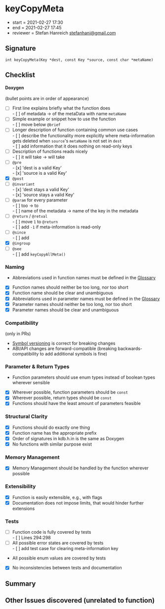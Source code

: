 # keyCopyMeta

- start = 2021-02-27 17:30
- end = 2021-02-27 17:45
- reviewer = Stefan Hanreich <stefanhani@gmail.com>

## Signature

`int keyCopyMeta(Key *dest, const Key *source, const char *metaName)`

## Checklist

#### Doxygen

(bullet points are in order of appearance)

- [ ] First line explains briefly what the function does  
       - [ ] of metadata -> of the metaData with name `metaName`
- [ ] Simple example or snippet how to use the function  
       - [ ] move below `@brief`
- [ ] Longer description of function containing common use cases  
       - [ ] describe the functionality more explicitly where meta-information
      gets deleted when `source`'s `metaName` is not set in `dest`  
       - [ ] add information that it does nothing on read-only keys
- [ ] Description of functions reads nicely  
       - [ ] it will take -> will take
- [ ] `@pre`  
       - [x] 'dest is a valid Key'  
       - [x] 'source is a valid Key'
- [x] `@post`
- [ ] `@invariant`  
       - [x] 'dest stays a valid Key'  
       - [x] 'source stays a valid Key'
- [ ] `@param` for every parameter  
       - [ ] too -> to  
       - [ ] name of the metadata -> name of the key in the metadata
- [ ] `@return` / `@retval`  
       - [ ] move `1` to `@return`  
       - [ ] add `-1` if meta-information is read-only
- [ ] `@since`  
       - [ ] add
- [x] `@ingroup`
- [ ] `@see`  
       - [ ] add `keyCopyAllMeta()`

### Naming

- Abbreviations used in function names must be defined in the
  [Glossary](/doc/help/elektra-glossary.md)
- [x] Function names should neither be too long, nor too short
- [x] Function name should be clear and unambiguous
- [x] Abbreviations used in parameter names must be defined in the
      [Glossary](/doc/help/elektra-glossary.md)
- [x] Parameter names should neither be too long, nor too short
- [x] Parameter names should be clear and unambiguous

### Compatibility

(only in PRs)

- [Symbol versioning](/doc/dev/symbol-versioning.md)
  is correct for breaking changes
- ABI/API changes are forward-compatible (breaking backwards-compatibility
  to add additional symbols is fine)

### Parameter & Return Types

- Function parameters should use enum types instead of boolean types
  wherever sensible
- [x] Wherever possible, function parameters should be `const`
- [x] Wherever possible, return types should be `const`
- [x] Functions should have the least amount of parameters feasible

### Structural Clarity

- [x] Functions should do exactly one thing
- [x] Function name has the appropriate prefix
- [x] Order of signatures in kdb.h.in is the same as Doxygen
- [x] No functions with similar purpose exist

### Memory Management

- [x] Memory Management should be handled by the function wherever possible

### Extensibility

- [x] Function is easily extensible, e.g., with flags
- [x] Documentation does not impose limits, that would hinder further extensions

### Tests

- [ ] Function code is fully covered by tests  
       - [ ] Lines 294:298
- [ ] All possible error states are covered by tests  
       - [ ] add test case for clearing meta-information key
- All possible enum values are covered by tests
- [x] No inconsistencies between tests and documentation

## Summary

## Other Issues discovered (unrelated to function)
